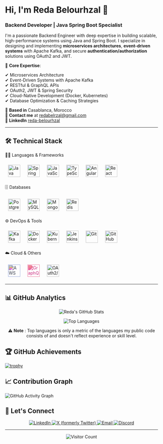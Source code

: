 # **Hi, I'm Reda Belourhzal** 👋
### **Backend Developer | Java Spring Boot Specialist**

I'm a passionate Backend Engineer with deep expertise in building scalable, high-performance systems using Java and Spring Boot. I specialize in designing and implementing **microservices architectures**, **event-driven systems** with Apache Kafka, and secure **authentication/authorization** solutions using OAuth2 and JWT.

🔹 **Core Expertise**: 

✔ Microservices Architecture  
✔ Event-Driven Systems with Apache Kafka  
✔ RESTful & GraphQL APIs  
✔ OAuth2, JWT & Spring Security  
✔ Cloud-Native Development (Docker, Kubernetes)  
✔ Database Optimization & Caching Strategies  


📍 **Based in** Casablanca, Morocco  
📧 **Contact me** at [redabelrzal@gmail.com](mailto:redabelrzal@gmail.com)  
💼 **LinkedIn** [reda-belourhzal](https://www.linkedin.com/in/reda-belourhzal)

---

## 🛠️ **Technical Stack**

🧑‍💻 Languages & Frameworks
<div align="left"> <img src="https://cdn.jsdelivr.net/gh/devicons/devicon/icons/java/java-original.svg" alt="Java" height="40" style="margin: 10px"/> <img src="https://cdn.jsdelivr.net/gh/devicons/devicon/icons/spring/spring-original.svg" alt="Spring" height="40" style="margin: 10px"/> <img src="https://cdn.jsdelivr.net/gh/devicons/devicon/icons/javascript/javascript-original.svg" alt="JavaScript" height="40" style="margin: 10px"/> <img src="https://cdn.jsdelivr.net/gh/devicons/devicon/icons/typescript/typescript-original.svg" alt="TypeScript" height="40" style="margin: 10px"/> <img src="https://cdn.jsdelivr.net/gh/devicons/devicon/icons/angularjs/angularjs-original.svg" alt="Angular" height="40" style="margin: 10px"/> <img src="https://cdn.jsdelivr.net/gh/devicons/devicon/icons/react/react-original.svg" alt="React" height="40" style="margin: 10px"/> </div>

🗄️ Databases
<div align="left"> <img src="https://cdn.jsdelivr.net/gh/devicons/devicon/icons/postgresql/postgresql-original.svg" alt="PostgreSQL" height="40" style="margin: 10px"/> <img src="https://cdn.jsdelivr.net/gh/devicons/devicon/icons/mysql/mysql-original.svg" alt="MySQL" height="40" style="margin: 10px"/> <img src="https://cdn.jsdelivr.net/gh/devicons/devicon/icons/mongodb/mongodb-original.svg" alt="MongoDB" height="40" style="margin: 10px"/> <img src="https://cdn.jsdelivr.net/gh/devicons/devicon/icons/redis/redis-original.svg" alt="Redis" height="40" style="margin: 10px"/> </div>

⚙️ DevOps & Tools
<div align="left"> <img src="https://cdn.jsdelivr.net/gh/devicons/devicon/icons/apachekafka/apachekafka-original.svg" alt="Kafka" height="40" style="margin: 10px"/> <img src="https://cdn.jsdelivr.net/gh/devicons/devicon/icons/docker/docker-original.svg" alt="Docker" height="40" style="margin: 10px"/> <img src="https://cdn.jsdelivr.net/gh/devicons/devicon/icons/kubernetes/kubernetes-plain.svg" alt="Kubernetes" height="40" style="margin: 10px"/> <img src="https://cdn.jsdelivr.net/gh/devicons/devicon/icons/jenkins/jenkins-original.svg" alt="Jenkins" height="40" style="margin: 10px"/> <img src="https://cdn.jsdelivr.net/gh/devicons/devicon/icons/git/git-original.svg" alt="Git" height="40" style="margin: 10px"/> <img src="https://cdn.jsdelivr.net/gh/devicons/devicon/icons/github/github-original.svg" alt="GitHub" height="40" style="margin: 10px"/> </div>

☁️ Cloud & Others
<div align="left"> <!-- AWS --> <img src="https://cdn.jsdelivr.net/npm/simple-icons@v10/icons/amazonaws.svg" alt="AWS" height="40" style="margin: 10px; filter: invert(14%) sepia(15%) saturate(749%) hue-rotate(186deg) brightness(94%) contrast(92%);" />
 <!-- GraphQL (via CDN) --> <img src="https://cdn.jsdelivr.net/npm/simple-icons@v10/icons/graphql.svg" alt="GraphQL" height="40" style="margin: 10px; filter: invert(21%) sepia(96%) saturate(1245%) hue-rotate(297deg) brightness(92%) contrast(101%);"/> <!-- OAuth2 fallback (Auth0 icon as a visual substitute) --> <img src="https://cdn.auth0.com/styleguide/components/1.0.8/media/logos/img/badge.svg" alt="OAuth2/Auth0" height="40" style="margin: 10px"/> </div>

---

## 📊 **GitHub Analytics**

<div align="center">
  
  ![Reda's GitHub Stats](https://github-readme-stats.vercel.app/api?username=RedaBelourhzal&show_icons=true&count_private=true&theme=radical&hide_border=true&bg_color=30,0f0c29,302b63,24243e&title_color=fff&text_color=fff&icon_color=79ff97)
  
  ![Top Languages](https://github-readme-stats.vercel.app/api/top-langs/?username=RedaBelourhzal&layout=compact&langs_count=8&theme=radical&hide_border=true&bg_color=30,0f0c29,302b63,24243e&title_color=fff&text_color=fff)


  ⚠️ **Note** : Top languages is only a metric of the languages my public code consists of and doesn't reflect experience or skill level.
  
  
</div>

## 🏆 **GitHub Achievements**

[![trophy](https://github-profile-trophy.vercel.app/?username=RedaBelourhzal&theme=onedark&row=2&column=4&margin-w=15&margin-h=15&no-bg=true)](https://github.com/ryo-ma/github-profile-trophy)


## 📈 **Contribution Graph**

![GitHub Activity Graph](https://github-readme-activity-graph.vercel.app/graph?username=RedaBelourhzal&theme=react-dark&hide_border=true&custom_title=My%20Contribution%20Graph)

## 🤝 **Let's Connect**

<p align="center">
  <a href="https://www.linkedin.com/in/reda-belourhzal" target="_blank">
    <img src="https://img.shields.io/badge/LinkedIn-0077B5?style=for-the-badge&logo=linkedin&logoColor=white" alt="LinkedIn">
  </a>
 <a href="https://x.com/RedaBelourhzal" target="_blank">
  <img src="https://img.shields.io/badge/X-000000?style=for-the-badge&logo=x&logoColor=white" alt="X (formerly Twitter)">
</a>
  <a href="mailto:redabelrzal@gmail.com" target="_blank">
    <img src="https://img.shields.io/badge/Gmail-D14836?style=for-the-badge&logo=gmail&logoColor=white" alt="Email">
  </a>
  <a href="https://discord.com/users/kirmizia" target="_blank">
    <img src="https://img.shields.io/badge/Discord-5865F2?style=for-the-badge&logo=discord&logoColor=white" alt="Discord">
  </a>
</p>

---

<div align="center">
  
  ![Visitor Count](https://komarev.com/ghpvc/?username=RedaBelourhzal&color=blueviolet&style=flat-square)
  
</div>

</div>
